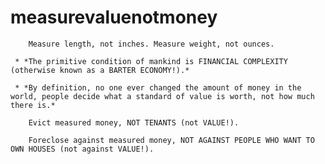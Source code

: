 # **measurevaluenotmoney**

        Measure length, not inches. Measure weight, not ounces.

     * *The primitive condition of mankind is FINANCIAL COMPLEXITY (otherwise known as a BARTER ECONOMY!).*

     * *By definition, no one ever changed the amount of money in the world, people decide what a standard of value is worth, not how much there is.*

        Evict measured money, NOT TENANTS (not VALUE!).

        Foreclose against measured money, NOT AGAINST PEOPLE WHO WANT TO OWN HOUSES (not against VALUE!).
